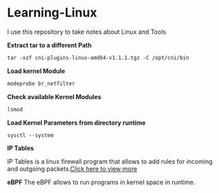 # Learning-Linux

I use this repository to take notes about Linux and Tools

**Extract tar to a different Path**

```apache
tar -xzf cni-plugins-linux-amd64-v1.1.1.tgz -C /opt/cni/bin
```

**Load kernel Module**

```apache
modeprobe br_netfilter
```

**Check available Kernel Modules**

```apache
lsmod
```

**Load Kernel Parameters from directory runtime**

```apache
sysctl --system
```

**IP Tables**

IP Tables is a linux firewall program that allows to add rules for incoming and outgoing packets.[Click here to view more](IPTables.md)

**eBPF**
The eBPF allows to run programs in kernel space in runtime. 
